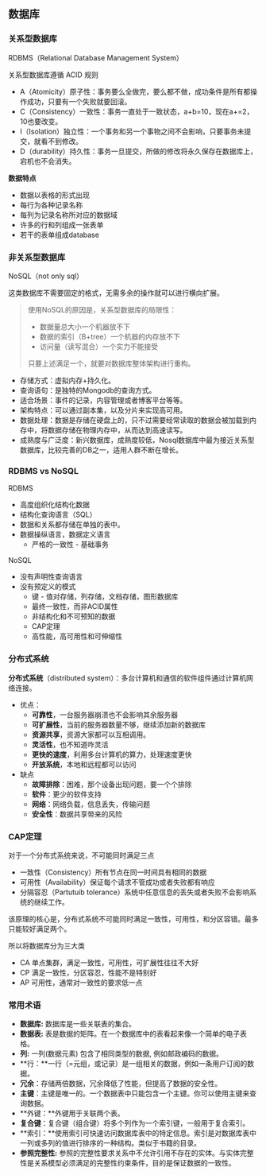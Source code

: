 ## 数据库

### 关系型数据库

RDBMS（Relational Database Management System）

关系型数据库遵循 ACID 规则

- A（Atomicity）原子性：事务要么全做完，要么都不做，成功条件是所有都操作成功，只要有一个失败就要回滚。
- C（Consistency）一致性：事务一直处于一致状态，a+b=10，现在a+=2，10也要改变。
- I（Isolation）独立性：一个事务和另一个事物之间不会影响，只要事务未提交，就看不到修改。
- D（durability）持久性：事务一旦提交，所做的修改将永久保存在数据库上，宕机也不会消失。

**数据特点**

- 数据以表格的形式出现
- 每行为各种记录名称
- 每列为记录名称所对应的数据域
- 许多的行和列组成一张表单
- 若干的表单组成database

### 非关系型数据库

NoSQL（not only sql）

这类数据库不需要固定的格式，无需多余的操作就可以进行横向扩展。

> 使用NoSQL的原因是，关系型数据库的局限性：
>
> - 数据量总大小一个机器放不下
> - 数据的索引（B+tree）一个机器的内存放不下
> - 访问量（读写混合）一个实力不能接受
>
> 只要上述满足一个，就要对数据库整体架构进行重构。

- 存储方式：虚拟内存+持久化。
- 查询语句：是独特的Mongodb的查询方式。
- 适合场景：事件的记录，内容管理或者博客平台等等。
- 架构特点：可以通过副本集，以及分片来实现高可用。
- 数据处理：数据是存储在硬盘上的，只不过需要经常读取的数据会被加载到内存中，将数据存储在物理内存中，从而达到高速读写。
- 成熟度与广泛度：新兴数据库，成熟度较低，Nosql数据库中最为接近关系型数据库，比较完善的DB之一，适用人群不断在增长。

### RDBMS vs NoSQL

RDBMS 

- 高度组织化结构化数据
- 结构化查询语言（SQL） 
- 数据和关系都存储在单独的表中。
- 数据操纵语言，数据定义语言
   - 严格的一致性
         	 - 基础事务

NoSQL

- 没有声明性查询语言
- 没有预定义的模式
   - 键 - 值对存储，列存储，文档存储，图形数据库
   - 最终一致性，而非ACID属性
   - 非结构化和不可预知的数据
   - CAP定理 
   - 高性能，高可用性和可伸缩性

### 分布式系统

**分布式系统**（distributed system）：多台计算机和通信的软件组件通过计算机网络连接。

- 优点：
  - **可靠性**，一台服务器崩溃也不会影响其余服务器
  - **可扩展性**，当前的服务器数量不够，继续添加新的数据库
  - **资源共享**，资源大家都可以互相调用。
  - **灵活性**，也不知道咋灵活
  - **更快的速度**，利用多台计算机的算力，处理速度更快
  - **开放系统**，本地和远程都可以访问
- 缺点
  - **故障排除**：困难，那个设备出现问题，要一个个排除
  - **软件**：更少的软件支持
  - **网络**：网络负载，信息丢失，传输问题
  - **安全性**：数据共享带来的风险

### CAP定理

对于一个分布式系统来说，不可能同时满足三点

- 一致性（Consistency）所有节点在同一时间具有相同的数据
- 可用性（Availability）保证每个请求不管成功或者失败都有响应
- 分隔容忍（Partutuib tolerance）系统中任意信息的丢失或者失败不会影响系统的继续工作。

该原理的核心是，分布式系统不可能同时满足一致性，可用性，和分区容错。最多只能较好满足两个。

所以将数据库分为三大类

- CA 单点集群，满足一致性，可用性，可扩展性往往不大好
- CP 满足一致性，分区容忍，性能不是特别好
- AP 可用性，通常对一致性的要求低一点

### 常用术语

- **数据库:** 数据库是一些关联表的集合。
- **数据表:** 表是数据的矩阵。在一个数据库中的表看起来像一个简单的电子表格。
- **列:** 一列(数据元素) 包含了相同类型的数据, 例如邮政编码的数据。
- **行：**一行（=元组，或记录）是一组相关的数据，例如一条用户订阅的数据。
- **冗余**：存储两倍数据，冗余降低了性能，但提高了数据的安全性。
- **主键**：主键是唯一的。一个数据表中只能包含一个主键。你可以使用主键来查询数据。
- **外键：**外键用于关联两个表。
- **复合键**：复合键（组合键）将多个列作为一个索引键，一般用于复合索引。
- **索引：**使用索引可快速访问数据库表中的特定信息。索引是对数据库表中一列或多列的值进行排序的一种结构。类似于书籍的目录。
- **参照完整性:** 参照的完整性要求关系中不允许引用不存在的实体。与实体完整性是关系模型必须满足的完整性约束条件，目的是保证数据的一致性。



